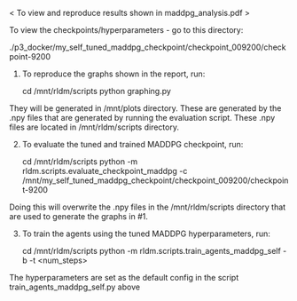 < To view and reproduce results shown in maddpg_analysis.pdf >

To view the checkpoints/hyperparameters - go to this directory:

./p3_docker/my_self_tuned_maddpg_checkpoint/checkpoint_009200/checkpoint-9200


1. To reproduce the graphs shown in the report, run:

	cd /mnt/rldm/scripts
	python graphing.py

They will be generated in /mnt/plots directory. These are generated by the .npy files that are generated by running the evaluation script. These .npy files are located in /mnt/rldm/scripts directory.


2. To evaluate the tuned and trained MADDPG checkpoint, run:

	cd /mnt/rldm/scripts
	python -m rldm.scripts.evaluate_checkpoint_maddpg -c /mnt/my_self_tuned_maddpg_checkpoint/checkpoint_009200/checkpoint-9200


Doing this will overwrite the .npy files in the /mnt/rldm/scripts directory that are used to generate the graphs in #1.


3. To train the agents using the tuned MADDPG hyperparameters, run:

	cd /mnt/rldm/scripts
	python -m rldm.scripts.train_agents_maddpg_self -b -t <num_steps>

The hyperparameters are set as the default config in the script train_agents_maddpg_self.py above
